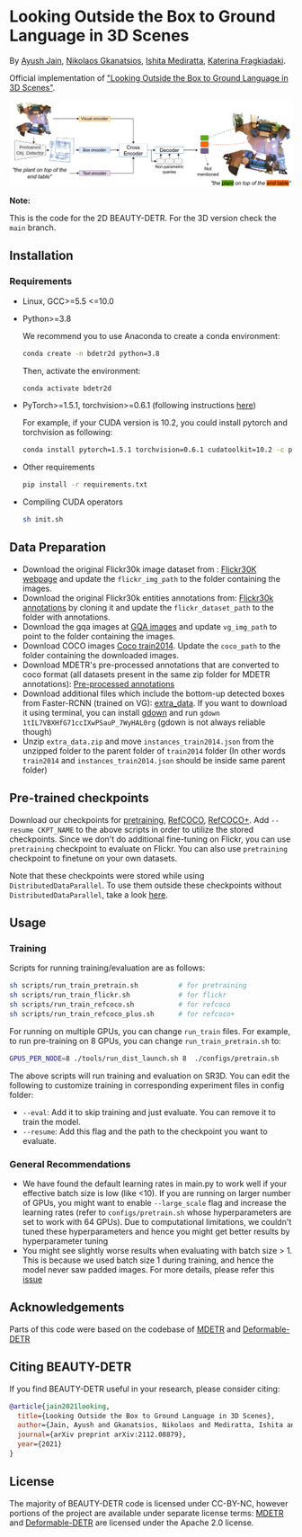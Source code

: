 # Looking Outside the Box to Ground Language in 3D Scenes


By [Ayush Jain](https://github.com/ayushjain1144), [Nikolaos Gkanatsios](https://github.com/nickgkan), [Ishita Mediratta](https://github.com/ishitamed19), [Katerina Fragkiadaki](https://www.cs.cmu.edu/~katef/).

Official implementation of ["Looking Outside the Box to Ground Language in 3D Scenes"](https://arxiv.org/abs/2112.08879).


![teaser](figs/arch.png)

**Note:**

This is the code for the 2D BEAUTY-DETR. For the 3D version check the `main` branch.


## Installation

### Requirements

* Linux, GCC>=5.5 <=10.0
  
* Python>=3.8

    We recommend you to use Anaconda to create a conda environment:
    ```bash
    conda create -n bdetr2d python=3.8
    ```
    Then, activate the environment:
    ```bash
    conda activate bdetr2d
    ```
  
* PyTorch>=1.5.1, torchvision>=0.6.1 (following instructions [here](https://pytorch.org/))

    For example, if your CUDA version is 10.2, you could install pytorch and torchvision as following:
    ```bash
    conda install pytorch=1.5.1 torchvision=0.6.1 cudatoolkit=10.2 -c pytorch
    ```
  
* Other requirements
    ```bash
    pip install -r requirements.txt
    ```

* Compiling CUDA operators
  ```bash
  sh init.sh
  ```


## Data Preparation

* Download the original Flickr30k image dataset from : [Flickr30K webpage](http://shannon.cs.illinois.edu/DenotationGraph/) and update the `flickr_img_path` to the folder containing the images.
* Download the original Flickr30k entities annotations from: [Flickr30k annotations](https://github.com/BryanPlummer/flickr30k_entities) by cloning it and update the `flickr_dataset_path` to the folder with annotations.
* Download the gqa images at [GQA images](https://nlp.stanford.edu/data/gqa/images.zip) and update `vg_img_path` to point to the folder containing the images.
* Download COCO images [Coco train2014](http://images.cocodataset.org/zips/train2014.zip). Update the `coco_path` to the folder containing the downloaded images.
* Download MDETR's pre-processed annotations that are converted to coco format (all datasets present in the same zip folder for MDETR annotations): [Pre-processed annotations](https://zenodo.org/record/4729015/files/mdetr_annotations.tar.gz?download=1)
* Download additional files which include the bottom-up detected boxes from Faster-RCNN (trained on VG): [extra_data](https://drive.google.com/file/d/1tIL7VBXHfG71ccIXwPSauP_7WyHAL0rg/view?usp=sharing). 
If you want to download it using terminal, you can install [gdown](https://pypi.org/project/gdown/) and run `gdown 1tIL7VBXHfG71ccIXwPSauP_7WyHAL0rg` (gdown is not always reliable though)
* Unzip `extra_data.zip` and move `instances_train2014.json` from the unzipped folder to the parent folder of `train2014` folder (In other words `train2014` and `instances_train2014.json` should be inside same parent folder)


## Pre-trained checkpoints
Download our checkpoints for [pretraining](https://zenodo.org/record/6430189/files/pretrain_2d.pth?download=1), [RefCOCO](https://zenodo.org/record/6430189/files/refcoco_85.9.pth?download=1), [RefCOCO+](https://zenodo.org/record/6430189/files/refcoco_plus_78.2.pth?download=1). Add `--resume CKPT_NAME` to the above scripts in order to utilize the stored checkpoints. Since we don't do additional fine-tuning on Flickr, you can use `pretraining` checkpoint to evaluate on Flickr. You can also use `pretraining` checkpoint to finetune on your own datasets. 

Note that these checkpoints were stored while using `DistributedDataParallel`. To use them outside these checkpoints without `DistributedDataParallel`, take a look [here](https://discuss.pytorch.org/t/solved-keyerror-unexpected-key-module-encoder-embedding-weight-in-state-dict/1686).



## Usage

### Training

Scripts for running training/evaluation are as follows:

```bash
sh scripts/run_train_pretrain.sh          # for pretraining
sh scripts/run_train_flickr.sh            # for flickr
sh scripts/run_train_refcoco.sh           # for refcoco
sh scripts/run_train_refcoco_plus.sh      # for refcoco+
```

For running on multiple GPUs, you can change `run_train` files. For example, to run pre-training on 8 GPUs, you can change `run_train_pretrain.sh` to:

```bash
GPUS_PER_NODE=8 ./tools/run_dist_launch.sh 8  ./configs/pretrain.sh 
```

The above scripts will run training and evaluation on SR3D. You can edit the following to customize training in corresponding experiment files in config folder:

- ```--eval```: Add it to skip training and just evaluate. You can remove it to train the model. 
- ```--resume```: Add this flag and the path to the checkpoint you want to evaluate.


### General Recommendations

- We have found the default learning  rates in main.py to work well if your effective batch size is low (like <10). If you are running on larger number of GPUs, you might want to enable ``--large_scale`` flag and increase the learning rates (refer to `configs/pretrain.sh` whose hyperparameters are set to work with 64 GPUs). Due to computational limitations, we couldn't tuned these hyperparameters and hence you might get better results by hyperparameter tuning
- You might see slightly worse results when evaluating with batch size > 1. This is because we used batch size 1 during training, and hence the model never saw padded images. For more details, please refer this [issue](https://github.com/facebookresearch/detr/issues/217#issuecomment-684087741)


## Acknowledgements

Parts of this code were based on the codebase of [MDETR](https://github.com/ashkamath/mdetr) and [Deformable-DETR](https://github.com/fundamentalvision/Deformable-DETR)


## Citing BEAUTY-DETR
If you find BEAUTY-DETR useful in your research, please consider citing:
```bibtex
@article{jain2021looking,
  title={Looking Outside the Box to Ground Language in 3D Scenes},
  author={Jain, Ayush and Gkanatsios, Nikolaos and Mediratta, Ishita and Fragkiadaki, Katerina},
  journal={arXiv preprint arXiv:2112.08879},
  year={2021}
}
```


## License

The majority of BEAUTY-DETR code is licensed under CC-BY-NC, however portions of the project are available under separate license terms: [MDETR](https://github.com/ashkamath/mdetr) and [Deformable-DETR](https://github.com/fundamentalvision/Deformable-DETR) are licensed under the Apache 2.0 license.
